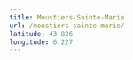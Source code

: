 ```yaml
---
title: Moustiers-Sainte-Marie
url: /moustiers-sainte-marie/
latitude: 43.826
longitude: 6.227
---
```

